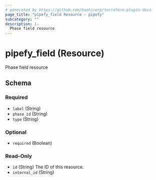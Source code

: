 ```yaml
---
# generated by https://github.com/hashicorp/terraform-plugin-docs
page_title: "pipefy_field Resource - pipefy"
subcategory: ""
description: |-
  Phase field resource
---
```


# pipefy_field (Resource)

Phase field resource



<!-- schema generated by tfplugindocs -->
## Schema

### Required

- `label` (String)
- `phase_id` (String)
- `type` (String)

### Optional

- `required` (Boolean)

### Read-Only

- `id` (String) The ID of this resource.
- `internal_id` (String)
